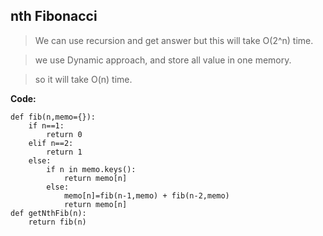 ﻿## nth Fibonacci

> We can use recursion and get answer but this will take O(2^n) time.
 
> we use Dynamic approach, and store all value in one memory.
 
> so it will take O(n) time.

**Code:**

    def fib(n,memo={}):
    	if n==1:
    		return 0
    	elif n==2:
    		return 1
    	else:
    		if n in memo.keys():
    			return memo[n]
    		else:
    			memo[n]=fib(n-1,memo) + fib(n-2,memo)
    			return memo[n]
    def getNthFib(n):
        return fib(n)

